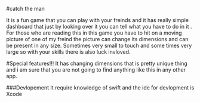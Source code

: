 #catch the man

It is a fun game that you can play with your freinds and it has really simple dashboard that just by looking over it you can tell what you have to do in it .
For those who are reading this 
in this game you have to hit on a moving picture of one of my freind the picture can change its dimensions and can be present in any size. Sometimes very small to touch and some times very large so with your skills there is also luck invloved.

#Special features!!!
It has changing dimensions that is pretty unique thing and i am sure that you are not going to find anything like this in any other app.

###Devlopement
It require knowledge of swift and the ide for devlopment is Xcode

